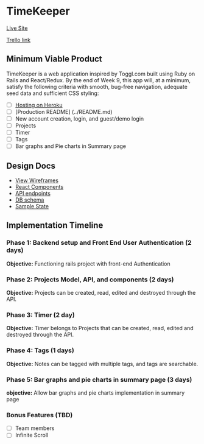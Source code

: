 # TimeKeeper

[Live Site][live]

[Trello link][trello]

[heroku]: http://www.herokuapp.com
[trello]: https://trello.com/b/KiU9c9Iu/timekeeper

## Minimum Viable Product

TimeKeeper is a web application inspired by Toggl.com built using Ruby on Rails
and React/Redux.  By the end of Week 9, this app will, at a minimum, satisfy the
following criteria with smooth, bug-free navigation, adequate seed data and
sufficient CSS styling:

- [ ] [Hosting on Heroku][live]
- [ ] [Production README] (../README.md)
- [ ] New account creation, login, and guest/demo login
- [ ] Projects
- [ ] Timer
- [ ] Tags
- [ ] Bar graphs and Pie charts in Summary page

## Design Docs
* [View Wireframes][wireframes]
* [React Components][components]
* [API endpoints][api-endpoints]
* [DB schema][schema]
* [Sample State][sample-state]

[wireframes]: wireframes
[components]: component-hierarchy.md
[sample-state]: sample-state.md
[api-endpoints]: api-endpoints.md
[schema]: schema.md

## Implementation Timeline

### Phase 1: Backend setup and Front End User Authentication (2 days)

**Objective:** Functioning rails project with front-end Authentication

### Phase 2: Projects Model, API, and components (2 days)

**Objective:** Projects can be created, read, edited and destroyed through
the API.

### Phase 3: Timer (2 day)

**Objective:** Timer belongs to Projects that can be created, read, edited and destroyed through the API.

### Phase 4: Tags (1 days)

**Objective:** Notes can be tagged with multiple tags, and tags are searchable.

### Phase 5: Bar graphs and pie charts in summary page (3 days)

**objective:** Allow bar graphs and pie charts implementation in summary page

### Bonus Features (TBD)
- [ ] Team members
- [ ] Infinite Scroll

[live]: http://www.raymondlee.io/
